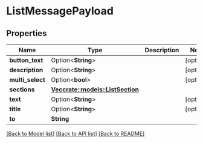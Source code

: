# ListMessagePayload

## Properties

Name | Type | Description | Notes
------------ | ------------- | ------------- | -------------
**button_text** | Option<**String**> |  | [optional]
**description** | Option<**String**> |  | [optional]
**multi_select** | Option<**bool**> |  | [optional]
**sections** | [**Vec<crate::models::ListSection>**](ListSection.md) |  | 
**text** | Option<**String**> |  | [optional]
**title** | Option<**String**> |  | [optional]
**to** | **String** |  | 

[[Back to Model list]](../README.md#documentation-for-models) [[Back to API list]](../README.md#documentation-for-api-endpoints) [[Back to README]](../README.md)


